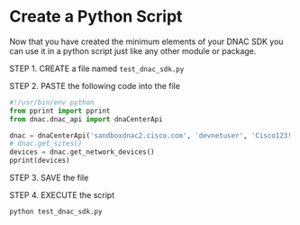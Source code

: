 # Create a Python Script

Now that you have created the minimum elements of your DNAC SDK you can use it in a python script just like any other module or package.  

STEP 1. CREATE a file named `test_dnac_sdk.py`

STEP 2. PASTE the following code into the file

```python
#!/usr/bin/env python
from pprint import pprint
from dnac.dnac_api import dnaCenterApi

dnac = dnaCenterApi('sandboxdnac2.cisco.com', 'devnetuser', 'Cisco123!')
# dnac.get_sites()
devices = dnac.get_network_devices()
pprint(devices)

```

STEP 3. SAVE the file

STEP 4. EXECUTE the script

```shell
python test_dnac_sdk.py
```

